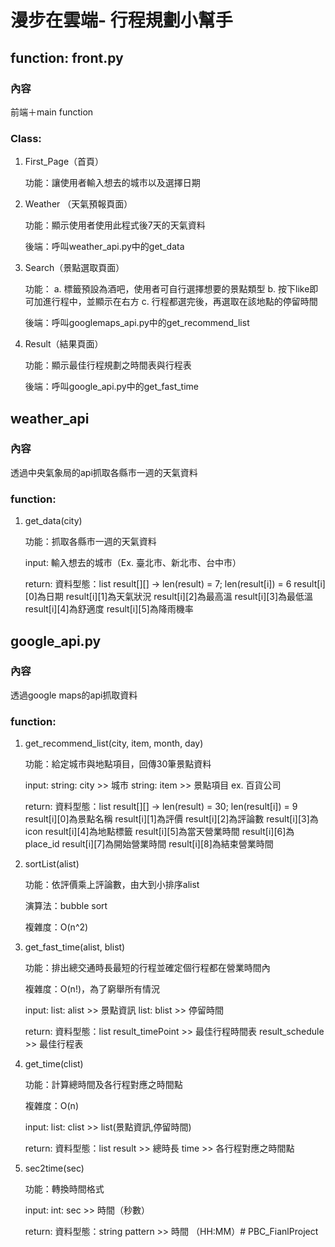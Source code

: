 # 漫步在雲端- 行程規劃小幫手
## function: front.py

### 內容 
前端＋main function

### Class:
1. First_Page（首頁）


    功能：讓使用者輸入想去的城市以及選擇日期


2. Weather （天氣預報頁面）


    功能：顯示使用者使用此程式後7天的天氣資料

    後端：呼叫weather_api.py中的get_data

3. Search（景點選取頁面）


    功能：
        a. 標籤預設為酒吧，使用者可自行選擇想要的景點類型
        b. 按下like即可加進行程中，並顯示在右方
        c. 行程都選完後，再選取在該地點的停留時間
    
    後端：呼叫googlemaps_api.py中的get_recommend_list

4. Result（結果頁面）


    功能：顯示最佳行程規劃之時間表與行程表

    後端：呼叫google_api.py中的get_fast_time

## weather_api
### 內容
透過中央氣象局的api抓取各縣市一週的天氣資料

### function:
1. get_data(city)


    功能：抓取各縣市一週的天氣資料

    input: 輸入想去的城市（Ex. 臺北市、新北市、台中市）

    return: 
    資料型態：list
    result[][] -> len(result) = 7; len(result[i]) = 6
    result[i][0]為日期
    result[i][1]為天氣狀況
    result[i][2]為最高溫
    result[i][3]為最低溫
    result[i][4]為舒適度
    result[i][5]為降雨機率

## google_api.py
### 內容
透過google maps的api抓取資料

### function:
1. get_recommend_list(city, item, month, day)


    功能：給定城市與地點項目，回傳30筆景點資料

    input:
    string: city >> 城市
    string: item >> 景點項目 ex. 百貨公司

    return:
    資料型態：list
    result[][] -> len(result) = 30; len(result[i]) = 9
    result[i][0]為景點名稱
    result[i][1]為評價
    result[i][2]為評論數
    result[i][3]為icon
    result[i][4]為地點標籤
    result[i][5]為當天營業時間
    result[i][6]為place_id
    result[i][7]為開始營業時間
    result[i][8]為結束營業時間

2. sortList(alist)
    

    功能：依評價乘上評論數，由大到小排序alist
    
    演算法：bubble sort

    複雜度：O(n^2)

3. get_fast_time(alist, blist)


    功能：排出總交通時長最短的行程並確定個行程都在營業時間內
    
    複雜度：O(n!)，為了窮舉所有情況

    input:
    list: alist >> 景點資訊
    list: blist >> 停留時間

    return:
    資料型態：list
    result_timePoint >> 最佳行程時間表
    result_schedule >> 最佳行程表

4. get_time(clist)


    功能：計算總時間及各行程對應之時間點

    複雜度：O(n)

    input:
    list: clist >> list(景點資訊,停留時間)
    
    return:
    資料型態：list
    result >> 總時長
    time >> 各行程對應之時間點

5. sec2time(sec)

    
    功能：轉換時間格式

    input:
    int: sec >> 時間（秒數）

    return:
    資料型態：string
    pattern >> 時間 （HH:MM）# PBC_FianlProject
